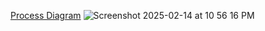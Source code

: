[Process Diagram](https://drive.google.com/drive/u/1/folders/19I_488VRz9nsvQRNoa4jgeBesulI3tln)
![Screenshot 2025-02-14 at 10 56 16 PM](https://github.com/user-attachments/assets/52425764-7ec4-4a00-8f8a-8b84439fadad)
